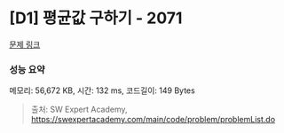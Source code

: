 # [D1] 평균값 구하기 - 2071 

[문제 링크](https://swexpertacademy.com/main/code/problem/problemDetail.do?contestProbId=AV5QRnJqA5cDFAUq) 

### 성능 요약

메모리: 56,672 KB, 시간: 132 ms, 코드길이: 149 Bytes



> 출처: SW Expert Academy, https://swexpertacademy.com/main/code/problem/problemList.do